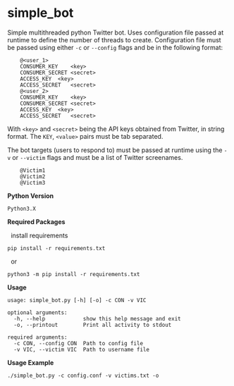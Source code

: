 # simple_bot

Simple multithreaded python Twitter bot.  Uses configuration file passed at runtime to define the number of threads to create.  Configuration file must be passed using either `-c` or `--config` flags and be in the following format:
```
	@<user_1>
	CONSUMER_KEY	<key>
	CONSUMER_SECRET	<secret>
	ACCESS_KEY	<key>
	ACCESS_SECRET	<secret>
	@<user_2>
	CONSUMER_KEY	<key>
	CONSUMER_SECRET	<secret>
	ACCESS_KEY	<key>
	ACCESS_SECRET	<secret>
```
With `<key>` and `<secret>` being the API keys obtained from Twitter, in string format.  The `KEY`, `<value>` pairs must be tab separated.<br />

The bot targets (users to respond to) must be passed at runtime using the `-v` or `--victim` flags and must be a list of Twitter screenames.<br />
```
	@Victim1
	@Victim2
	@Victim3
```

**Python Version**
```
Python3.X
```

**Required Packages**

&nbsp;&nbsp;install requirements
```
pip install -r requirements.txt
```
&nbsp;&nbsp;or
```
python3 -m pip install -r requirements.txt
```

**Usage**
```
usage: simple_bot.py [-h] [-o] -c CON -v VIC

optional arguments:
  -h, --help            show this help message and exit
  -o, --printout        Print all activity to stdout

required arguments:
  -c CON, --config CON  Path to config file
  -v VIC, --victim VIC  Path to username file
```

**Usage Example**
```
./simple_bot.py -c config.conf -v victims.txt -o
```
